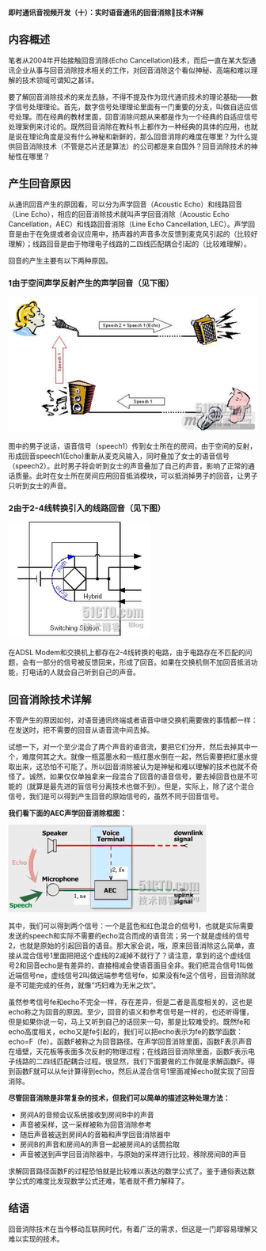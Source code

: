**即时通讯音视频开发（十）：实时语音通讯的回音消除技术详解**



## 内容概述


笔者从2004年开始接触回音消除(Echo Cancellation)技术，而后一直在某大型通讯企业从事与回音消除技术相关的工作，对回音消除这个看似神秘、高端和难以理解的技术领域可谓知之甚详。

要了解回音消除技术的来龙去脉，不得不提及作为现代通讯技术的理论基础——数字信号处理理论。首先，数字信号处理理论里面有一门重要的分支，叫做自适应信号处理。而在经典的教材里面，回音消除问题从来都是作为一个经典的自适应信号处理案例来讨论的。既然回音消除在教科书上都作为一种经典的具体的应用，也就是说在理论角度是没有什么神秘和新鲜的，那么回音消除的难度在哪里？为什么提供回音消除技术（不管是芯片还是算法）的公司都是来自国外？回音消除技术的神秘性在哪里？

## 产生回音原因


从通讯回音产生的原因看，可以分为声学回音（Acoustic Echo）和线路回音（Line Echo），相应的回音消除技术就叫声学回音消除（Acoustic Echo Cancellation，AEC）和线路回音消除（Line Echo Cancellation, LEC）。声学回音是由于在免提或者会议应用中，扬声器的声音多次反馈到麦克风引起的（比较好理解）；线路回音是由于物理电子线路的二四线匹配耦合引起的（比较难理解）。

回音的产生主要有以下两种原因。



### 1由于空间声学反射产生的声学回音（见下图）



![即时通讯音视频开发（十）：实时语音通讯的回音消除技术详解_1.jpg](imgs/111306j60woabqbxwioww2.jpg)



图中的男子说话，语音信号（speech1）传到女士所在的房间，由于空间的反射，形成回音speech1(Echo)重新从麦克风输入，同时叠加了女士的语音信号（speech2）。此时男子将会听到女士的声音叠加了自己的声音，影响了正常的通话质量。此时在女士所在房间应用回音抵消模块，可以抵消掉男子的回音，让男子只听到女士的声音。



### 2由于2-4线转换引入的线路回音（见下图）



![即时通讯音视频开发（十）：实时语音通讯的回音消除技术详解_2.jpg](imgs/111336d2e0p5r0r6825ev2.jpg)



在ADSL Modem和交换机上都存在2-4线转换的电路，由于电路存在不匹配的问题，会有一部分的信号被反馈回来，形成了回音。如果在交换机侧不加回音抵消功能，打电话的人就会自己听到自己的声音。

## 回音消除技术详解


不管产生的原因如何，对语音通讯终端或者语音中继交换机需要做的事情都一样：在发送时，把不需要的回音从语音流中间去掉。

试想一下，对一个至少混合了两个声音的语音流，要把它们分开，然后去掉其中一个，难度何其之大。就像一瓶蓝墨水和一瓶红墨水倒在一起，然后需要把红墨水提取出来，这恐怕不可能了。所以回音消除被认为是神秘和难以理解的技术也就不奇怪了。诚然，如果仅仅单独拿来一段混合了回音的语音信号，要去掉回音也是不可能的（就算是最先进的盲信号分离技术也做不到）。但是，实际上，除了这个混合信号，我们是可以得到产生回音的原始信号的，虽然不同于回音信号。

**我们看下面的AEC声学回音消除框图：**



![即时通讯音视频开发（十）：实时语音通讯的回音消除技术详解_3.jpg](imgs/111834w69cqg6ycsmqca8d.jpg)



其中，我们可以得到两个信号：一个是蓝色和红色混合的信号1，也就是实际需要发送的speech和实际不需要的echo混合而成的语音流；另一个就是虚线的信号2，也就是原始的引起回音的语音。那大家会说，哦，原来回音消除这么简单，直接从混合信号1里面把把这个虚线的2减掉不就行了？请注意，拿到的这个虚线信号2和回音echo是有差异的，直接相减会使语音面目全非。我们把混合信号1叫做近端信号ne，虚线信号2叫做远端参考信号fe，如果没有fe这个信号，回音消除就是不可能完成的任务，就像“巧妇难为无米之炊”。

虽然参考信号fe和echo不完全一样，存在差异，但是二者是高度相关的，这也是echo称之为回音的原因。至少，回音的语义和参考信号是一样的，也还听得懂，但是如果你说一句，马上又听到自己的话回来一句，那是比较难受的。既然fe和echo高度相关，echo又是fe引起的，我们可以把echo表示为fe的数学函数：echo=F（fe）。函数F被称之为回音路径。在声学回音消除里面，函数F表示声音在墙壁，天花板等表面多次反射的物理过程；在线路回音消除里面，函数F表示电子线路的二四线匹配耦合过程。很显然，我们下面要做的工作就是求解函数F。得到函数F就可以从fe计算得到echo，然后从混合信号1里面减掉echo就实现了回音消除。

**尽管回音消除是非常复杂的技术，但我们可以简单的描述这种处理方法：**



- 房间A的音频会议系统接收到房间B中的声音
- 声音被采样，这一采样被称为回音消除参考
- 随后声音被送到房间A的音箱和声学回音消除器中
- 房间B的声音和房间A的声音一起被房间A的话筒拾取
- 声音被送到声学回音消除器中，与原始的采样进行比较，移除房间B的声音


求解回音路径函数F的过程恐怕就是比较难以表达的数学公式了。鉴于通俗表达数学公式的难度比发现数学公式还难，笔者就不费力解释了。

## 结语


回音消除技术在当今移动互联网时代，有着广泛的需求，但这是一门即容易理解又难以实现的技术。